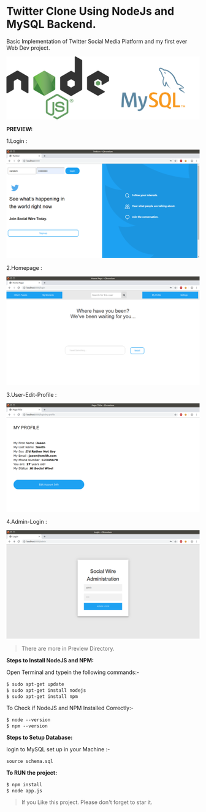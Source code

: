 # Twitter Clone Using NodeJs and MySQL Backend.
Basic Implementation of Twitter Social Media Platform and my first ever Web Dev project.


![Alt text](preview/NodeJs-MySQL.png?raw=true " ")


__PREVIEW:__

1.Login :

![Alt text](preview/1.Login.png?raw=true "Login")

2.Homepage :

![Alt text](preview/3.Homepage.png?raw=true "Homepage")

3.User-Edit-Profile :

![Alt text](preview/4.Edit-Profile.png?raw=true "User-Edit-Profile")

4.Admin-Login :

![Alt text](preview/5.Admin-Login.png?raw=true "Admin-Login")


> There are more in Preview Directory.


__Steps to Install NodeJS and NPM:__

Open Terminal and typein the following commands:-

```
$ sudo apt-get update
$ sudo apt-get install nodejs
$ sudo apt-get install npm
```

To Check if NodeJS and NPM Installed Correctly:-

```
$ node --version
$ npm --version
```
__Steps to Setup Database:__

login to MySQL set up in your Machine :-

```
source schema.sql 
```

__To RUN the project:__
```
$ npm install
$ node app.js
```    

> If you Like this project. Please don't forget to star it.